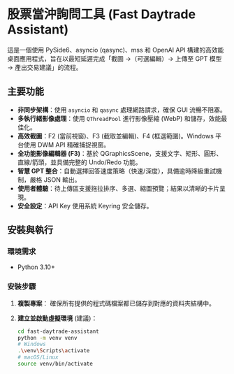 # 股票當沖詢問工具 (Fast Daytrade Assistant)

這是一個使用 PySide6、asyncio (qasync)、mss 和 OpenAI API 構建的高效能桌面應用程式，旨在以最短延遲完成「截圖 →（可選編輯）→ 上傳至 GPT 模型 → 產出交易建議」的流程。

## 主要功能

- **非同步架構**：使用 `asyncio` 和 `qasync` 處理網路請求，確保 GUI 流暢不阻塞。
- **多執行緒影像處理**：使用 `QThreadPool` 進行影像壓縮 (WebP) 和儲存，效能最佳化。
- **高效截圖**：F2 (當前視窗)、F3 (截取並編輯)、F4 (框選範圍)。Windows 平台使用 DWM API 精確捕捉視窗。
- **全功能影像編輯器 (F3)**：基於 QGraphicsScene，支援文字、矩形、圓形、直線/箭頭，並具備完整的 Undo/Redo 功能。
- **智慧 GPT 整合**：自動選擇回答速度策略（快速/深度），具備逾時降級重試機制，嚴格 JSON 輸出。
- **使用者體驗**：待上傳區支援拖拉排序、多選、縮圖預覽；結果以清晰的卡片呈現。
- **安全設定**：API Key 使用系統 Keyring 安全儲存。

## 安裝與執行

### 環境需求

- Python 3.10+

### 安裝步驟

1. **複製專案**：
   確保所有提供的程式碼檔案都已儲存到對應的資料夾結構中。

2. **建立並啟動虛擬環境** (建議)：

   ```bash
   cd fast-daytrade-assistant
   python -m venv venv
   # Windows
   .\venv\Scripts\activate
   # macOS/Linux
   source venv/bin/activate